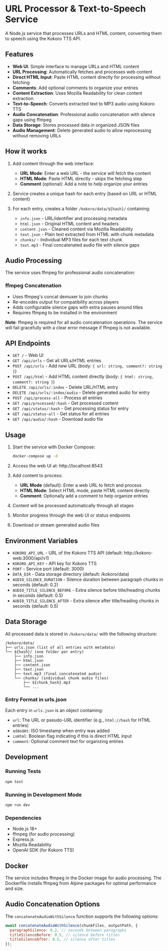 # URL Processor & Text-to-Speech Service

A Node.js service that processes URLs and HTML content, converting them to speech using the Kokoro TTS API.

## Features

- **Web UI**: Simple interface to manage URLs and HTML content
- **URL Processing**: Automatically fetches and processes web content
- **Direct HTML Input**: Paste HTML content directly for processing without fetching
- **Comments**: Add optional comments to organize your entries
- **Content Extraction**: Uses Mozilla Readability for clean content extraction
- **Text-to-Speech**: Converts extracted text to MP3 audio using Kokoro TTS
- **Audio Concatenation**: Professional audio concatenation with silence gaps using ffmpeg
- **Data Storage**: Stores processed data in organized JSON files
- **Audio Management**: Delete generated audio to allow reprocessing without removing URLs

## How it works

1. Add content through the web interface:
   - **URL Mode**: Enter a web URL - the service will fetch the content
   - **HTML Mode**: Paste HTML directly - skips the fetching step
   - **Comment** (optional): Add a note to help organize your entries
2. Service creates a unique hash for each entry (based on URL or HTML content)

3. For each entry, creates a folder `/kokoro/data/${hash}/` containing:
   - `info.json` - URL/identifier and processing metadata
   - `html.json` - Original HTML content and headers
   - `content.json` - Cleaned content via Mozilla Readability
   - `text.json` - Plain text extracted from HTML with chunk metadata
   - `chunks/` - Individual MP3 files for each text chunk
   - `text.mp3` - Final concatenated audio file with silence gaps

## Audio Processing

The service uses ffmpeg for professional audio concatenation:

### ffmpeg Concatenation

- Uses ffmpeg's concat demuxer to join chunks
- Re-encodes output for compatibility across players
- Adds configurable silence gaps with extra pauses around titles
- Requires ffmpeg to be installed in the environment

**Note**: ffmpeg is required for all audio concatenation operations. The service will fail gracefully with a clear error message if ffmpeg is not available.

## API Endpoints

- `GET /` - Web UI
- `GET /api/urls` - Get all URLs/HTML entries
- `POST /api/urls` - Add new URL (body: `{ url: string, comment?: string }`)
- `POST /api/html` - Add HTML content directly (body: `{ html: string, comment?: string }`)
- `DELETE /api/urls/:index` - Delete URL/HTML entry
- `DELETE /api/urls/:index/audio` - Delete generated audio for entry
- `POST /api/process-all` - Process all entries
- `GET /api/processed/:hash` - Get processed content
- `GET /api/status/:hash` - Get processing status for entry
- `GET /api/status-all` - Get status for all entries
- `GET /api/audio/:hash` - Download audio file

## Usage

1. Start the service with Docker Compose:

   ```bash
   docker-compose up -d
   ```

2. Access the web UI at: http://localhost:8543

3. Add content to process:
   - **URL Mode** (default): Enter a web URL to fetch and process
   - **HTML Mode**: Select HTML mode, paste HTML content directly
   - **Comment**: Optionally add a comment to help organize entries
4. Content will be processed automatically through all stages
5. Monitor progress through the web UI or status endpoints
6. Download or stream generated audio files

## Environment Variables

- `KOKORO_API_URL` - URL of the Kokoro TTS API (default: http://kokoro-web:3000/api/v1)
- `KOKORO_API_KEY` - API key for Kokoro TTS
- `PORT` - Service port (default: 3000)
- `DATA_DIR` - Data storage directory (default: /kokoro/data)
- `AUDIO_SILENCE_DURATION` - Silence duration between paragraph chunks in seconds (default: 0.2)
- `AUDIO_TITLE_SILENCE_BEFORE` - Extra silence before title/heading chunks in seconds (default: 0.5)
- `AUDIO_TITLE_SILENCE_AFTER` - Extra silence after title/heading chunks in seconds (default: 0.5)

## Data Storage

All processed data is stored in `/kokoro/data/` with the following structure:

```
/kokoro/data/
├── urls.json (list of all entries with metadata)
└── ${hash}/ (one folder per entry)
    ├── info.json
    ├── html.json
    ├── content.json
    ├── text.json
    ├── text.mp3 (final concatenated audio)
    └── chunks/ (individual chunk audio files)
        ├── ${chunk_hash}.mp3
        └── ...
```

### Entry Format in urls.json

Each entry in `urls.json` is an object containing:

- `url`: The URL or pseudo-URL identifier (e.g., `html://hash` for HTML entries)
- `addedAt`: ISO timestamp when entry was added
- `isHtml`: Boolean flag indicating if this is direct HTML input
- `comment`: Optional comment text for organizing entries

## Development

### Running Tests

```bash
npm test
```

### Running in Development Mode

```bash
npm run dev
```

### Dependencies

- Node.js 18+
- ffmpeg (for audio processing)
- Express.js
- Mozilla Readability
- OpenAI SDK (for Kokoro TTS)

## Docker

The service includes ffmpeg in the Docker image for audio processing. The Dockerfile installs ffmpeg from Alpine packages for optimal performance and size.

## Audio Concatenation Options

The `concatenateAudioWithSilence` function supports the following options:

```javascript
await concatenateAudioWithSilence(chunkFiles, outputPath, {
  paragraphSilence: 0.2, // seconds between paragraphs
  titleSilenceBefore: 0.5, // silence before titles
  titleSilenceAfter: 0.5, // silence after titles
});
```
